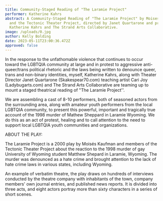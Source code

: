 ```yaml
---
title: Community-Staged Reading of "The Laramie Project"
performer: Katherine Kahrs
abstract: A Community-Staged Reading of "The Laramie Project" by Moises Kaufman
  and the Tectonic Theater Project, directed by Janet Quartarone and produced by
  Katherine Kahrs and The Strand Arts Collaborative.
image: /uploads/0.jpg
author: Kelly Bolding
date: 2023-05-11T23:00:36.472Z
approved: false
---
```

In the response to the unfathomable violence that continues to occur toward the LGBTQIA community at large and in protest to aggressive anti-queer/trans political rhetoric and the laws being written to denounce queer, trans and non-binary identities, myself, Katherine Kahrs, along with Theater Director Janet Quartarone (Skakespear70.com) teaching artist Cari Joy (Ladybugarts.com) and The Strand Arts Collaborative are teaming up to mount a staged theatrical reading of "The Laramie Project''.

We are assembling a cast of 8-10 performers, both of seasoned actors from the surrounding area, along with amateur youth performers from the local LGBTQIA community, to present this powerful, important and tragically true account of the 1998 murder of Mathew Sheppard in Laramie Wyoming. We do this as an act of protest, healing and to call attention to the need to support local LGBTQIA youth communities and organizations.

ABOUT THE PLAY:

The Laramie Project is a 2000 play by Moisés Kaufman and members of the Tectonic Theater Project about the reaction to the 1998 murder of gay University of Wyoming student Matthew Shepard in Laramie, Wyoming. The murder was denounced as a hate crime and brought attention to the lack of hate crime laws in various states, including Wyoming.

An example of verbatim theatre, the play draws on hundreds of interviews conducted by the theatre company with inhabitants of the town, company members' own journal entries, and published news reports. It is divided into three acts, and eight actors portray more than sixty characters in a series of short scenes.